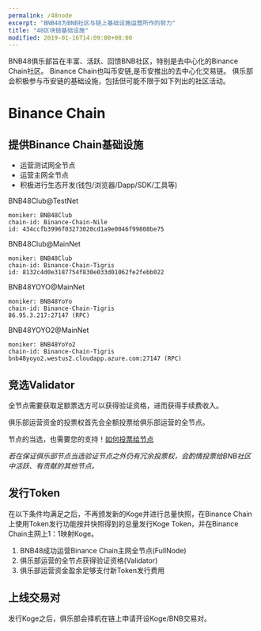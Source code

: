 ```yaml
---
permalink: /48node
excerpt: "BNB48为BNB社区与链上基础设施运营所作的努力"
title: "48区块链基础设施"
modified: 2019-01-16T14:09:00+08:00
---
```

BNB48俱乐部旨在丰富、活跃、回馈BNB社区，特别是去中心化的Binance Chain社区。
Binance Chain也叫币安链,是币安推出的去中心化交易链。
俱乐部会积极参与币安链的基础设施，包括但可能不限于如下列出的社区活动。

# Binance Chain
## 提供Binance Chain基础设施
- 运营测试网全节点
- 运营主网全节点
- 积极进行生态开发(钱包/浏览器/Dapp/SDK/工具等)

BNB48Club@TestNet
```
moniker: BNB48Club
chain-id: Binance-Chain-Nile
id: 434ccfb3996f03273020cd1a9e0046f99808be75
```

BNB48Club@MainNet
```
moniker: BNB48Club
chain-id: Binance-Chain-Tigris
id: 8132c4d0e3187754f830e033d01062fe2febb022
```
BNB48YOYO@MainNet
```
moniker: BNB48YoYo
chain-id: Binance-Chain-Tigris
86.95.3.217:27147 (RPC)
```
BNB48YOYO2@MainNet
```
moniker: BNB48YoYo2
chain-id: Binance-Chain-Tigris
bnb48yoyo2.westus2.cloudapp.azure.com:27147 (RPC)
```

## 竞选Validator
全节点需要获取足额票选方可以获得验证资格，进而获得手续费收入。

俱乐部运营资金的投票权首先会全额投票给俱乐部运营的全节点。

节点的当选，也需要您的支持！[如何投票给节点]()

*若在保证俱乐部节点当选验证节点之外仍有冗余投票权，会酌情投票给BNB社区中活跃、有贡献的其他节点。*

## 发行Token
在以下条件均满足之后，不再颁发新的Koge并进行总量快照，在Binance Chain上使用Token发行功能按并快照得到的总量发行Koge Token，并在Binance Chain主网上1：1映射Koge。
  1. BNB48成功运营Binance Chain主网全节点(FullNode)
  2. 俱乐部运营的全节点获得验证资格(Validator)
  3. 俱乐部运营资金盈余足够支付新Token发行费用

## 上线交易对
发行Koge之后，俱乐部会择机在链上申请开设Koge/BNB交易对。
